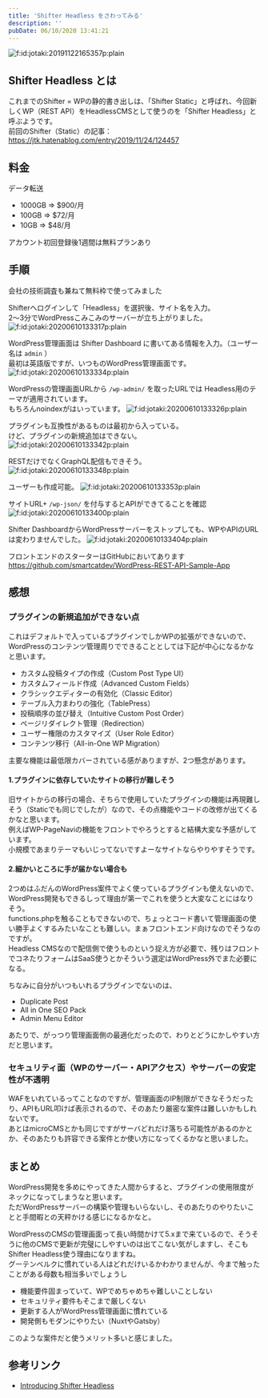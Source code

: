 ```yaml
---
title: 'Shifter Headless をさわってみる'
description: ''
pubDate: 06/10/2020 13:41:21
---
```


<p><span itemscope itemtype="http://schema.org/Photograph"><img src="/images/hatena/20191122165357.png" alt="f:id:jotaki:20191122165357p:plain" title="f:id:jotaki:20191122165357p:plain" class="hatena-fotolife" itemprop="image"></span></p>

<h2>Shifter Headless とは</h2>

<p>これまでのShifter = WPの静的書き出しは、「Shifter Static」と呼ばれ、今回新しくWP（REST API）をHeadlessCMSとして使うのを「Shifter Headless」と呼ぶようです。<br />
前回のShifter（Static）の記事：<a href="https://jtk.hatenablog.com/entry/2019/11/24/124457">https://jtk.hatenablog.com/entry/2019/11/24/124457</a></p>

<h2>料金</h2>

<p>データ転送</p>

<ul>
<li>1000GB => $900/月</li>
<li>100GB => $72/月</li>
<li>10GB => $48/月</li>
</ul>

<p>アカウント初回登録後1週間は無料プランあり</p>

<h2>手順</h2>

<p>会社の技術調査も兼ねて無料枠で使ってみました</p>

<p>Shifterへログインして「Headless」を選択後、サイト名を入力。<br />
2〜3分でWordPressこみこみのサーバーが立ち上がりました。
<span itemscope itemtype="http://schema.org/Photograph"><img src="/images/hatena/20200610133317.png" alt="f:id:jotaki:20200610133317p:plain" title="f:id:jotaki:20200610133317p:plain" class="hatena-fotolife" itemprop="image"></span></p>

<p>WordPress管理画面は Shifter Dashboard に書いてある情報を入力。（ユーザー名は <code>admin</code> ）<br />
最初は英語版ですが、いつものWordPress管理画面です。
<span itemscope itemtype="http://schema.org/Photograph"><img src="/images/hatena/20200610133334.png" alt="f:id:jotaki:20200610133334p:plain" title="f:id:jotaki:20200610133334p:plain" class="hatena-fotolife" itemprop="image"></span></p>

<p>WordPressの管理画面URLから <code>/wp-admin/</code> を取ったURLでは Headless用のテーマが適用されています。<br />
もちろんnoindexがはいっています。
<span itemscope itemtype="http://schema.org/Photograph"><img src="/images/hatena/20200610133326.png" alt="f:id:jotaki:20200610133326p:plain" title="f:id:jotaki:20200610133326p:plain" class="hatena-fotolife" itemprop="image"></span></p>

<p>プラグインも互換性があるものは最初から入っている。<br />
けど、プラグインの新規追加はできない。
<span itemscope itemtype="http://schema.org/Photograph"><img src="/images/hatena/20200610133342.png" alt="f:id:jotaki:20200610133342p:plain" title="f:id:jotaki:20200610133342p:plain" class="hatena-fotolife" itemprop="image"></span></p>

<p>RESTだけでなくGraphQL配信もできそう。
<span itemscope itemtype="http://schema.org/Photograph"><img src="/images/hatena/20200610133348.png" alt="f:id:jotaki:20200610133348p:plain" title="f:id:jotaki:20200610133348p:plain" class="hatena-fotolife" itemprop="image"></span></p>

<p>ユーザーも作成可能。
<span itemscope itemtype="http://schema.org/Photograph"><img src="/images/hatena/20200610133353.png" alt="f:id:jotaki:20200610133353p:plain" title="f:id:jotaki:20200610133353p:plain" class="hatena-fotolife" itemprop="image"></span></p>

<p>サイトURL+ <code>/wp-json/</code> を付与するとAPIができてることを確認
<span itemscope itemtype="http://schema.org/Photograph"><img src="/images/hatena/20200610133400.png" alt="f:id:jotaki:20200610133400p:plain" title="f:id:jotaki:20200610133400p:plain" class="hatena-fotolife" itemprop="image"></span></p>

<p>Shifter DashboardからWordPressサーバーをストップしても、WPやAPIのURLは変わりませんでした。
<span itemscope itemtype="http://schema.org/Photograph"><img src="/images/hatena/20200610133404.png" alt="f:id:jotaki:20200610133404p:plain" title="f:id:jotaki:20200610133404p:plain" class="hatena-fotolife" itemprop="image"></span></p>

<p>フロントエンドのスターターはGitHubにおいてあります
<a href="https://github.com/smartcatdev/WordPress-REST-API-Sample-App">https://github.com/smartcatdev/WordPress-REST-API-Sample-App</a></p>

<h2>感想</h2>

<h3>プラグインの新規追加ができない点</h3>

<p>これはデフォルトで入っているプラグインでしかWPの拡張ができないので、WordPressのコンテンツ管理周りでできることとしては下記が中心になるかなと思います。</p>

<ul>
<li>カスタム投稿タイプの作成（Custom Post Type UI）</li>
<li>カスタムフィールド作成（Advanced Custom Fields）</li>
<li>クラシックエディターの有効化（Classic Editor）</li>
<li>テーブル入力まわりの強化（TablePress）</li>
<li>投稿順序の並び替え（Intuitive Custom Post Order）</li>
<li>ページリダイレクト管理（Redirection）</li>
<li>ユーザー権限のカスタマイズ（User Role Editor）</li>
<li>コンテンツ移行（All-in-One WP Migration）</li>
</ul>

<p>主要な機能は最低限カバーされている感がありますが、2つ懸念があります。</p>

<h4>1.プラグインに依存していたサイトの移行が難しそう</h4>

<p>旧サイトからの移行の場合、そちらで使用していたプラグインの機能は再現難しそう（Staticでも同じでしたが）なので、その点機能やコードの改修が出てくるかなと思います。<br />
例えばWP-PageNaviの機能をフロントでやろうとすると結構大変な予感がしています。<br />
小規模であまりテーマもいじってないですよーなサイトならやりやすそうです。</p>

<h4>2.細かいところに手が届かない場合も</h4>

<p>2つめはふだんのWordPress案件でよく使っているプラグインも使えないので、WordPress開発もできるしって理由が第一でこれを使うと大変なことにはなりそう。<br />
functions.phpを触ることもできないので、ちょっとコード書いて管理画面の使い勝手よくするみたいなことも難しい。まぁフロントエンド向けなのでそうなのですが。<br />
Headless CMSなので配信側で使うものという捉え方が必要で、残りはフロントでコネたりフォームはSaaS使うとかそういう選定はWordPress外でまた必要になる。</p>

<p>ちなみに自分がいつもいれるプラグインでないのは、</p>

<ul>
<li>Duplicate Post</li>
<li>All in One SEO Pack</li>
<li>Admin Menu Editor</li>
</ul>

<p>あたりで、がっつり管理画面側の最適化だったので、わりとどうにかしやすい方だと思います。</p>

<h3>セキュリティ面（WPのサーバー・APIアクセス）やサーバーの安定性が不透明</h3>

<p>WAFをいれているってことなのですが、管理画面のIP制限ができなそうだったり、APIもURL叩けば表示されるので、そのあたり厳密な案件は難しいかもしれないです。<br />
あとはmicroCMSとかも同じですがサーバどれだけ落ちる可能性があるのかとか、そのあたりも許容できる案件とか使い方になってくるかなと思いました。</p>

<h2>まとめ</h2>

<p>WordPress開発を多めにやってきた人間からすると、プラグインの使用限度がネックになってしまうなと思います。<br />
ただWordPressサーバーの構築や管理もいらないし、そのあたりのやりたいことと手間暇との天秤かける感じになるかなと。</p>

<p>WordPressのCMSの管理画面って長い時間かけて5.xまで来ているので、そうそうに他のCMSで更新が完璧にしやすいのは出てこない気がしますし、そこもShifter Headless使う理由になりますね。<br />
グーテンベルクに慣れている人はどれだけいるかわかりませんが、今まで触ったことがある母数も相当多いでしょうし</p>

<ul>
<li>機能要件固まっていて、WPでめちゃめちゃ難しいことしない</li>
<li>セキュリティ要件もそこまで厳しくない</li>
<li>更新する人がWordPress管理画面に慣れている</li>
<li>開発側もモダンにやりたい（NuxtやGatsby）</li>
</ul>

<p>このような案件だと使うメリット多いと感じました。</p>

<h2>参考リンク</h2>

<ul>
<li><a href="https://support.getshifter.io/en/articles/3870662-introducing-shifter-headless">Introducing Shifter Headless</a></li>
</ul>
